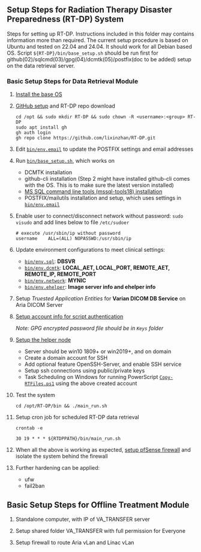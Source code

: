 <h2>Setup Steps for Radiation Therapy Disaster Preparedness (RT-DP) System</h2>

Steps for setting up RT-DP. Instructions included in this folder may contains information more than required.
The current setup procedure is based on Ubuntu and tested on 22.04 and 24.04. It should work for all Debian based OS.
Script `${RT-DP}/bin/base_setup.sh` should be run first for github(02)/sqlcmd(03)/gpg(04)/dcmtk(05)/postfix(doc to be added) setup on the data retrieval server.

### Basic Setup Steps for Data Retrieval Module

1. [Install the base OS](./01%20-%20OS%20Installation%20-%20Ubuntu.md)

2. [GitHub setup](./02%20-%20GitHub%20Setup.md) and RT-DP repo download

    ```
    cd /opt && sudo mkdir RT-DP && sudo chown -R <username>:<group> RT-DP
    sudo apt install gh
    gh auth login
    gh repo clone https://github.com/lixinzhan/RT-DP.git
    ```

3. Edit [`bin/env.email`](../../bin/env.email) to update the POSTFIX settings and email addresses

4. Run [`bin/base_setup.sh`](../../bin/base_setup.sh), which works on

    - DCMTK installation
    - github-cli installation (Step 2 might have installed github-cli comes with the OS. This is to make sure the latest version installed)
    - [MS SQL command line tools (mssql-tools18) installation](./03%20-%20MS%20SQL%20Command-Line%20Tools.md)
    - POSTFIX/mailutils installation and setup, which uses settings in [`bin/env.email`](../../bin/env.email)

5. Enable user to connect/disconnect network without password: `sudo visudo` and add lines below to file `/etc/sudoer`

    ```
    # execute /usr/sbin/ip without password
    username    ALL=(ALL) NOPASSWD:/usr/sbin/ip
    ```

5. Update environment configurations to meet clinical settings:

    - [`bin/env.sql`](../../bin/env.sql): **DBSVR**
    - [`bin/env.dcmtk`](../../bin/env.dcmtk): **LOCAL_AET, LOCAL_PORT, REMOTE_AET, REMOTE_IP, REMOTE_PORT**
    - [`bin/env.network`](../../bin/env.network): **MYNIC**
    - [`bin/env.ehelper`](../../bin/env.ehelper): **Image server info and ehelper info**

6. Setup _Truested Application Entities_ for **Varian DICOM DB Service** on Aria DICOM Server

6. [Setup account info for script authentication](./04%20-%20GPG%20Encryption%20Setup.md)

    _Note: GPG encrypted password file should be in `Keys` folder_

7. [Setup the helper node](./06%20-%20Helper%20Node%20Setup.md)

    - Server should be win10 1809+ or win2019+, and on domain
    - Create a domain account for SSH
    - Add optional feature OpenSSH-Server, and enable SSH service
    - Setup ssh connections using public/private keys
    - Task Scheduling on Windows for running PowerScript [`Copy-RTFiles.ps1`](../../bin/Copy-RTFiles.ps1) using the above created account

8. Test the system

    ```
    cd /opt/RT-DP/bin && ./main_run.sh
    ```

9. Setup cron job for scheduled RT-DP data retrieval

    ```
    crontab -e

    30 19 * * * ${RTDPPATH}/bin/main_run.sh
    ```

10. When all the above is working as expected, [setup pfSense firewall](08%20-%20pfSense%20Setup.md) and isolate the system behind the firewall

11. Further hardening can be applied:

    - ufw
    - fail2ban
    


## Basic Setup Steps for Offline Treatment Module

1. Standalone computer, with IP of VA_TRANSFER server

2. Setup shared folder VA_TRANSFER with full permission for Everyone

3. Setup firewall to route Aria vLan and Linac vLan